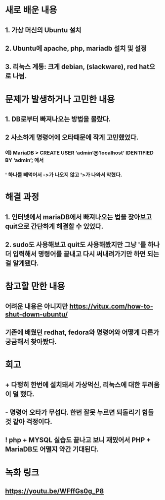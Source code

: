 # 새로 배운 내용

## 1. 가상 머신의 Ubuntu 설치

## 2. Ubuntu에 apache, php, mariadb 설치 및 설정

## 3. 리눅스 계통: 크게 debian, (slackware), red hat으로 나뉨.



# 문제가 발생하거나 고민한 내용

## 1. DB로부터 빠져나오는 방법을 몰랐다.

## 2 사소하게 명령어에 오타때문에 작게 고민했었다.
### 예) MariaDB > CREATE USER ‘admin’@’localhost’ IDENTIFIED BY ‘admin’; 에서
### ' 하나를 빼먹어서 ->가 나오지 않고 '>가 나와서 막혔다.


# 해결 과정

## 1. 인터넷에서 mariaDB에서 빠져나오는 법을 찾아보고 quit으로 간단하게 해결할 수 있었다.

## 2. sudo도 사용해보고 quit도 사용해봤지만 그냥 '를 하나 더 입력해서 명령어를 끝내고 다시 써내려가기만 하면 되는 걸 알게됐다.


# 참고할 만한 내용

## 어려운 내용은 아니지만 https://vitux.com/how-to-shut-down-ubuntu/
## 기존에 배웠던 redhat, fedora와 명령어와 어떻게 다른가 궁금해서 찾아봤다.


# 회고

## + 다행히 한번에 설치돼서 가상먹신, 리눅스에 대한 두려움이 덜 했다.

## - 명령어 오타가 무섭다. 한번 잘못 누르면 되돌리기 힘들 것 같아 걱정이다.

## ! php + MYSQL 실습도 끝나고 보니 재밌어서 PHP + MariaDB도 어떨지 약간 기대된다.


# 녹화 링크

## https://youtu.be/WFffGs0g_P8
